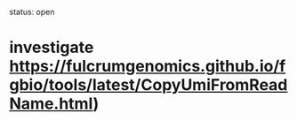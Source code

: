 status: open
# investigate https://fulcrumgenomics.github.io/fgbio/tools/latest/CopyUmiFromReadName.html)
